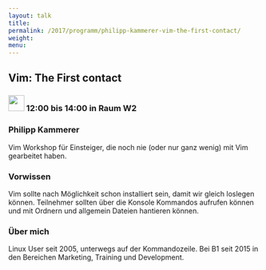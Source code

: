 ```yaml
---
layout: talk
title:
permalink: /2017/programm/philipp-kammerer-vim-the-first-contact/
weight:
menu:
---
```

## Vim: The First contact

### <img height = "32" src="../../../images/workshop.svg"> 12:00 bis 14:00 in Raum W2

### Philipp Kammerer

Vim Workshop für Einsteiger, die noch nie (oder nur ganz wenig) mit Vim gearbeitet haben.

### Vorwissen

Vim sollte nach Möglichkeit schon installiert sein, damit wir gleich loslegen können. Teilnehmer sollten über die Konsole Kommandos aufrufen können und mit Ordnern und allgemein Dateien hantieren können.

### Über mich

Linux User seit 2005, unterwegs auf der Kommandozeile. Bei B1 seit 2015 in den Bereichen Marketing, Training und Development.

